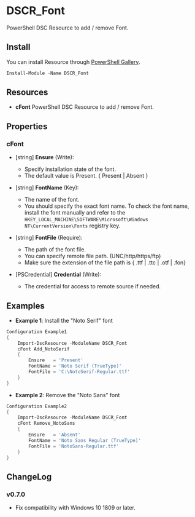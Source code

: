 DSCR_Font
====

PowerShell DSC Resource to add / remove Font.

## Install
You can install Resource through [PowerShell Gallery](https://www.powershellgallery.com/packages/DSCR_Font/).
```Powershell
Install-Module -Name DSCR_Font
```

## Resources
* **cFont**
PowerShell DSC Resource to add / remove Font.

## Properties
### cFont
+ [string] **Ensure** (Write):
    + Specify installation state of the font.
    + The default value is Present. { Present | Absent }

+ [string] **FontName** (Key):
    + The name of the font.
    + You should specify the exact font name. To check the font name, install the font manually and refer to the `HKEY_LOCAL_MACHINE\SOFTWARE\Microsoft\Windows NT\CurrentVersion\Fonts` registry key.

+ [string] **FontFile** (Require):
    + The path of the font file.
    + You can specify remote file path. (UNC/http/https/ftp)
    + Make sure the extension of the file path is { .ttf | .ttc | .otf | .fon}

+ [PSCredential] **Credential** (Write):
    + The credential for access to remote source if needed.

## Examples
+ **Example 1**: Install the "Noto Serif" font
```Powershell
Configuration Example1
{
    Import-DscResource -ModuleName DSCR_Font
    cFont Add_NotoSerif
    {
        Ensure   = 'Present'
        FontName = 'Noto Serif (TrueType)'
        FontFile = 'C:\NotoSerif-Regular.ttf'
    }
}
```

+ **Example 2**: Remove the "Noto Sans" font
```Powershell
Configuration Example2
{
    Import-DscResource -ModuleName DSCR_Font
    cFont Remove_NotoSans
    {
        Ensure   = 'Absent'
        FontName = 'Noto Sans Regular (TrueType)'
        FontFile = 'NotoSans-Regular.ttf'
    }
}
```

## ChangeLog
### v0.7.0
+ Fix compatibility with Windows 10 1809 or later.
